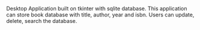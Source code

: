 Desktop Application built on tkinter with sqlite database. This application can store book database with title, author, year and isbn. 
Users can update, delete, search the database.
